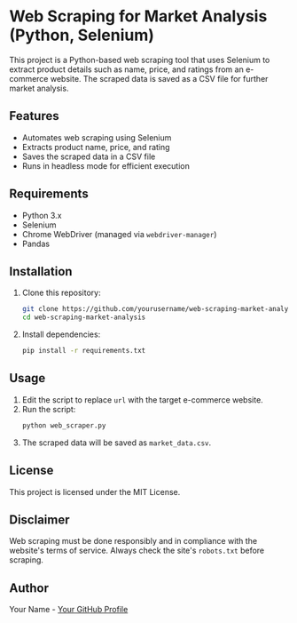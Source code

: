 # Web Scraping for Market Analysis (Python, Selenium)

This project is a Python-based web scraping tool that uses Selenium to extract product details such as name, price, and ratings from an e-commerce website. The scraped data is saved as a CSV file for further market analysis.

## Features

- Automates web scraping using Selenium
- Extracts product name, price, and rating
- Saves the scraped data in a CSV file
- Runs in headless mode for efficient execution

## Requirements

- Python 3.x
- Selenium
- Chrome WebDriver (managed via `webdriver-manager`)
- Pandas

## Installation

1. Clone this repository:
   ```sh
   git clone https://github.com/yourusername/web-scraping-market-analysis.git
   cd web-scraping-market-analysis
   ```
2. Install dependencies:
   ```sh
   pip install -r requirements.txt
   ```

## Usage

1. Edit the script to replace `url` with the target e-commerce website.
2. Run the script:
   ```sh
   python web_scraper.py
   ```
3. The scraped data will be saved as `market_data.csv`.

## License

This project is licensed under the MIT License.

## Disclaimer

Web scraping must be done responsibly and in compliance with the website's terms of service. Always check the site's `robots.txt` before scraping.

## Author

Your Name - [Your GitHub Profile](https://github.com/yourusername)

